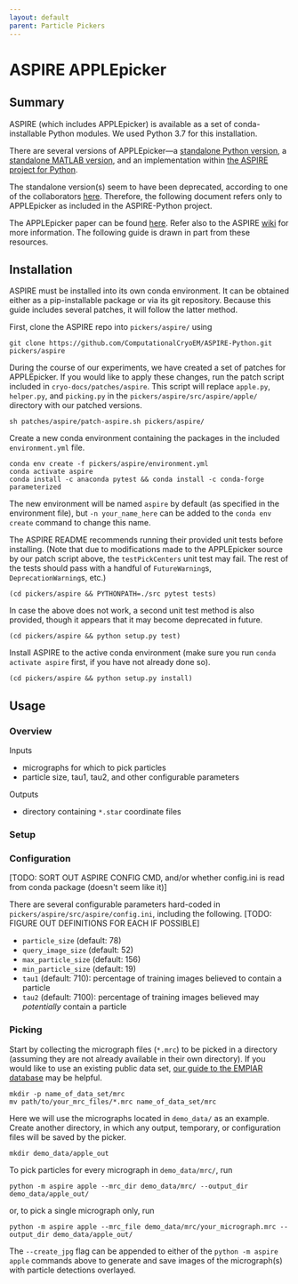 ```yaml
---
layout: default
parent: Particle Pickers
---
```


# ASPIRE APPLEpicker

## Summary

ASPIRE (which includes APPLEpicker) is available as a set of conda-installable Python modules. We used Python 3.7 for this installation. 

There are several versions of APPLEpicker—a [standalone Python version](https://github.com/PrincetonUniversity/APPLEpicker-python), a [standalone MATLAB version](https://github.com/PrincetonUniversity/APPLEpicker), and an implementation within [the ASPIRE project for Python](https://github.com/ComputationalCryoEM/ASPIRE-Python).

The standalone version(s) seem to have been deprecated, according to one of the collaborators [here](https://github.com/PrincetonUniversity/APPLEpicker/issues/1#issuecomment-525574243). Therefore, the following document refers only to APPLEpicker as included in the ASPIRE-Python project.

The APPLEpicker paper can be found [here](https://doi.org/10.1016/j.jsb.2018.08.012). Refer also to the ASPIRE [wiki](https://computationalcryoem.github.io/ASPIRE-Python/) for more information. The following guide is drawn in part from these resources.

## Installation

ASPIRE must be installed into its own conda environment. It can be obtained either as a pip-installable package or via its git repository. Because this guide includes several patches, it will follow the latter method.

First, clone the ASPIRE repo into `pickers/aspire/` using 

```shell script
git clone https://github.com/ComputationalCryoEM/ASPIRE-Python.git pickers/aspire
```

During the course of our experiments, we have created a set of patches for APPLEpicker. If you would like to apply these changes, run the patch script included in `cryo-docs/patches/aspire`. This script will replace `apple.py`, `helper.py`, and `picking.py` in the `pickers/aspire/src/aspire/apple/` directory with our patched versions.

```shell script
sh patches/aspire/patch-aspire.sh pickers/aspire/
```

Create a new conda environment containing the packages in the included `environment.yml` file.

```shell script
conda env create -f pickers/aspire/environment.yml
conda activate aspire
conda install -c anaconda pytest && conda install -c conda-forge parameterized
```

The new environment will be named `aspire` by default (as specified in the environment file), but `-n your_name_here` can be added to the `conda env create` command to change this name.

The ASPIRE README recommends running their provided unit tests before installing. (Note that due to modifications made to the APPLEpicker source by our patch script above, the `testPickCenters` unit test may fail. The rest of the tests should pass with a handful of `FutureWarning`s, `DeprecationWarning`s, etc.)

```shell script
(cd pickers/aspire && PYTHONPATH=./src pytest tests)
```

In case the above does not work, a second unit test method is also provided, though it appears that it may become deprecated in future.

```shell script
(cd pickers/aspire && python setup.py test)
```

Install ASPIRE to the active conda environment (make sure you run `conda activate aspire` first, if you have not already done so).

```shell script
(cd pickers/aspire && python setup.py install)
```

## Usage

### Overview

Inputs
- micrographs for which to pick particles
- particle size, tau1, tau2, and other configurable parameters

Outputs
- directory containing `*.star` coordinate files

### Setup

### Configuration

[TODO: SORT OUT ASPIRE CONFIG CMD, and/or whether config.ini is read from conda package (doesn't seem like it)]

There are several configurable parameters hard-coded in `pickers/aspire/src/aspire/config.ini`, including the following. [TODO: FIGURE OUT DEFINITIONS FOR EACH IF POSSIBLE]
- `particle_size` (default: 78)
- `query_image_size` (default: 52)
- `max_particle_size` (default: 156)
- `min_particle_size` (default: 19)
- `tau1` (default: 710): percentage of training images believed to contain a particle
- `tau2` (default: 7100): percentage of training images believed may *potentially* contain a particle

### Picking

Start by collecting the micrograph files (`*.mrc`) to be picked in a directory (assuming they are not already available in their own directory). If you would like to use an existing public data set, [our guide to the EMPIAR database](empiar.md) may be helpful.

```shell script
mkdir -p name_of_data_set/mrc
mv path/to/your_mrc_files/*.mrc name_of_data_set/mrc
```

Here we will use the micrographs located in `demo_data/` as an example. Create another directory, in which any output, temporary, or configuration files will be saved by the picker.

```shell script
mkdir demo_data/apple_out
```

To pick particles for every micrograph in `demo_data/mrc/`, run

```shell script
python -m aspire apple --mrc_dir demo_data/mrc/ --output_dir demo_data/apple_out/
```

or, to pick a single micrograph only, run

```shell script
python -m aspire apple --mrc_file demo_data/mrc/your_micrograph.mrc --output_dir demo_data/apple_out/
```

The `--create_jpg` flag can be appended to either of the `python -m aspire apple` commands above to generate and save images of the micrograph(s) with particle detections overlayed.
